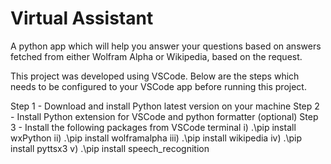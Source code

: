 # Virtual Assistant
A python app which will help you answer your questions based on answers fetched from either Wolfram Alpha or Wikipedia, based on the request.

This project was developed using VSCode. Below are the steps which needs to be configured to your VSCode app before running this project.

Step 1 - Download and install Python latest version on your machine
Step 2 - Install Python extension for VSCode and python formatter (optional)
Step 3 - Install the following packages from VSCode terminal
         i) .\pip install wxPython
         ii) .\pip install wolframalpha
         iii) .\pip install wikipedia
         iv) .\pip install pyttsx3
         v) .\pip install speech_recognition
